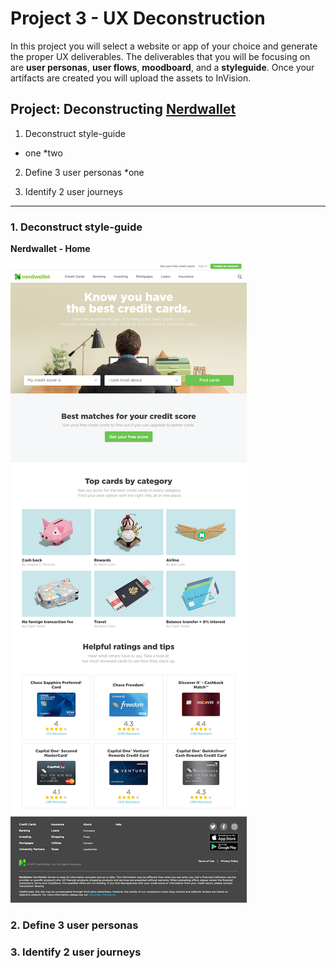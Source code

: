 # Project 3 - UX Deconstruction

In this project you will select a website or app of your choice and generate the proper UX deliverables. The deliverables that you will be focusing on are **user personas**, **user flows**, **moodboard**, and a **styleguide**. Once your artifacts are created you will upload the assets to InVision.


## Project: Deconstructing [Nerdwallet][1]


1. Deconstruct style-guide
* one
*two

2. Define 3 user personas
*one

3. Identify 2 user journeys




- - -

### 1. Deconstruct style-guide


**Nerdwallet - Home**

![Sketches](img/01-screenshot.png)




### 2. Define 3 user personas




### 3. Identify 2 user journeys








[1]: https://www.nerdwallet.com/
